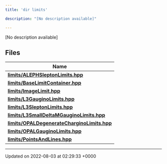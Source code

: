 ```yaml
---
title: 'dir limits'

description: "[No description available]"

---
```







[No description available]

## Files

| Name           |
| -------------- |
| **[limits/ALEPHSleptonLimits.hpp](/documentation/code/main/files/alephsleptonlimits_8hpp/#file-alephsleptonlimits.hpp)**  |
| **[limits/BaseLimitContainer.hpp](/documentation/code/main/files/baselimitcontainer_8hpp/#file-baselimitcontainer.hpp)**  |
| **[limits/ImageLimit.hpp](/documentation/code/main/files/imagelimit_8hpp/#file-imagelimit.hpp)**  |
| **[limits/L3GauginoLimits.hpp](/documentation/code/main/files/l3gauginolimits_8hpp/#file-l3gauginolimits.hpp)**  |
| **[limits/L3SleptonLimits.hpp](/documentation/code/main/files/l3sleptonlimits_8hpp/#file-l3sleptonlimits.hpp)**  |
| **[limits/L3SmallDeltaMGauginoLimits.hpp](/documentation/code/main/files/l3smalldeltamgauginolimits_8hpp/#file-l3smalldeltamgauginolimits.hpp)**  |
| **[limits/OPALDegenerateCharginoLimits.hpp](/documentation/code/main/files/opaldegeneratecharginolimits_8hpp/#file-opaldegeneratecharginolimits.hpp)**  |
| **[limits/OPALGauginoLimits.hpp](/documentation/code/main/files/opalgauginolimits_8hpp/#file-opalgauginolimits.hpp)**  |
| **[limits/PointsAndLines.hpp](/documentation/code/main/files/pointsandlines_8hpp/#file-pointsandlines.hpp)**  |






-------------------------------

Updated on 2022-08-03 at 02:29:33 +0000

